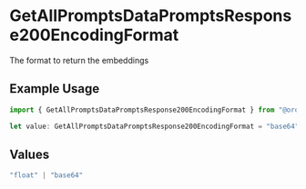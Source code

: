 # GetAllPromptsDataPromptsResponse200EncodingFormat

The format to return the embeddings

## Example Usage

```typescript
import { GetAllPromptsDataPromptsResponse200EncodingFormat } from "@orq-ai/node/models/operations";

let value: GetAllPromptsDataPromptsResponse200EncodingFormat = "base64";
```

## Values

```typescript
"float" | "base64"
```
